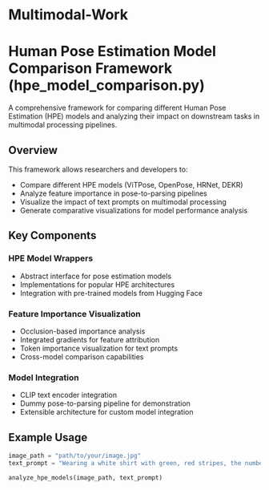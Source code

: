 # Multimodal-Work

# Human Pose Estimation Model Comparison Framework (hpe_model_comparison.py)

A comprehensive framework for comparing different Human Pose Estimation (HPE) models and analyzing their impact on downstream tasks in multimodal processing pipelines.

## Overview

This framework allows researchers and developers to:

- Compare different HPE models (ViTPose, OpenPose, HRNet, DEKR)
- Analyze feature importance in pose-to-parsing pipelines
- Visualize the impact of text prompts on multimodal processing
- Generate comparative visualizations for model performance analysis

## Key Components

### HPE Model Wrappers
- Abstract interface for pose estimation models
- Implementations for popular HPE architectures
- Integration with pre-trained models from Hugging Face

### Feature Importance Visualization
- Occlusion-based importance analysis
- Integrated gradients for feature attribution
- Token importance visualization for text prompts
- Cross-model comparison capabilities

### Model Integration
- CLIP text encoder integration
- Dummy pose-to-parsing pipeline for demonstration
- Extensible architecture for custom model integration

## Example Usage

```python
image_path = "path/to/your/image.jpg"
text_prompt = "Wearing a white shirt with green, red stripes, the number 7 in green and white shorts with the number 7 in green"

analyze_hpe_models(image_path, text_prompt)
